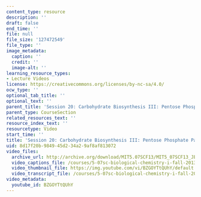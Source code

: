 ```yaml
---
content_type: resource
description: ''
draft: false
end_time: ''
file: null
file_size: '127472549'
file_type: ''
image_metadata:
  caption: ''
  credit: ''
  image-alt: ''
learning_resource_types:
- Lecture Videos
license: https://creativecommons.org/licenses/by-nc-sa/4.0/
ocw_type: ''
optional_tab_title: ''
optional_text: ''
parent_title: 'Session 20: Carbohydrate Biosynthesis III: Pentose Phosphate Pathway'
parent_type: CourseSection
related_resources_text: ''
resource_index_text: ''
resourcetype: Video
start_time: ''
title: 'Session 20: Carbohydrate Biosynthesis III: Pentose Phosphate Pathway'
uid: 8d17f20b-9849-45d2-34a2-9af8af813072
video_files:
  archive_url: http://archive.org/download/MIT5.07SCF13/MIT5_07SCF13_JE-Ses20_300k.mp4
  video_captions_file: /courses/5-07sc-biological-chemistry-i-fall-2013/e29d5ea6c4cf5ceb8127c23282a0b91a_BZGOYTtQUhY.vtt
  video_thumbnail_file: https://img.youtube.com/vi/BZGOYTtQUhY/default.jpg
  video_transcript_file: /courses/5-07sc-biological-chemistry-i-fall-2013/467926985b636911b80db822925db302_BZGOYTtQUhY.pdf
video_metadata:
  youtube_id: BZGOYTtQUhY
---
```

